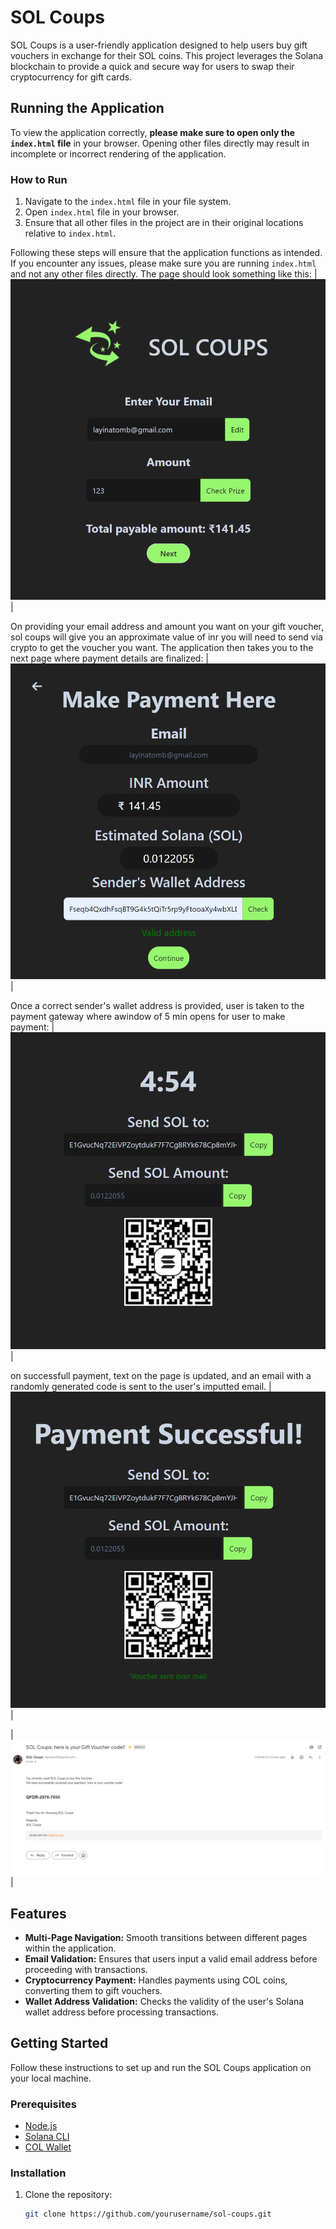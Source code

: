 # SOL Coups

SOL Coups is a user-friendly application designed to help users buy gift vouchers in exchange for their SOL coins. This project leverages the Solana blockchain to provide a quick and secure way for users to swap their cryptocurrency for gift cards. 

## Running the Application

To view the application correctly, **please make sure to open only the `index.html` file** in your browser. Opening other files directly may result in incomplete or incorrect rendering of the application.

### How to Run

1. Navigate to the `index.html` file in your file system.
2. Open `index.html` file in your browser.
3. Ensure that all other files in the project are in their original locations relative to `index.html`.

Following these steps will ensure that the application functions as intended. If you encounter any issues, please make sure you are running `index.html` and not any other files directly. The page should look something like this:
| ![Page2](images/page1.png) |

On providing your email address and amount you want on your gift voucher, sol coups will give you an approximate value of inr you will need to send via crypto to get the voucher you want. The application then takes you to the next page where payment details are finalized:
| ![Page2](images/page2.png) |

Once a correct sender's wallet address is provided, user is taken to the payment gateway where awindow of 5 min opens for user to make payment:
| ![Page3.1](images/page3.1.png) |

on successfull payment, text on the page is updated, and an email with a randomly generated code is sent to the user's imputted email.
| ![Page3.2](images/page3.2.png) |



| ![Email](images/email.png) |



## Features

- **Multi-Page Navigation:** Smooth transitions between different pages within the application.
- **Email Validation:** Ensures that users input a valid email address before proceeding with transactions.
- **Cryptocurrency Payment:** Handles payments using COL coins, converting them to gift vouchers.
- **Wallet Address Validation:** Checks the validity of the user's Solana wallet address before processing transactions.

## Getting Started

Follow these instructions to set up and run the SOL Coups application on your local machine.

### Prerequisites

- [Node.js](https://nodejs.org/)
- [Solana CLI](https://docs.solana.com/cli/install-solana-cli-tools)
- [COL Wallet](#)

### Installation

1. Clone the repository:

   ```bash
   git clone https://github.com/yourusername/sol-coups.git
